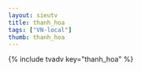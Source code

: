 ```yaml
--- 
layout: sieutv
title: thanh_hoa
tags: ["VN-local"]
thumb: thanh_hoa
---
```

{% include tvadv key="thanh_hoa" %}
